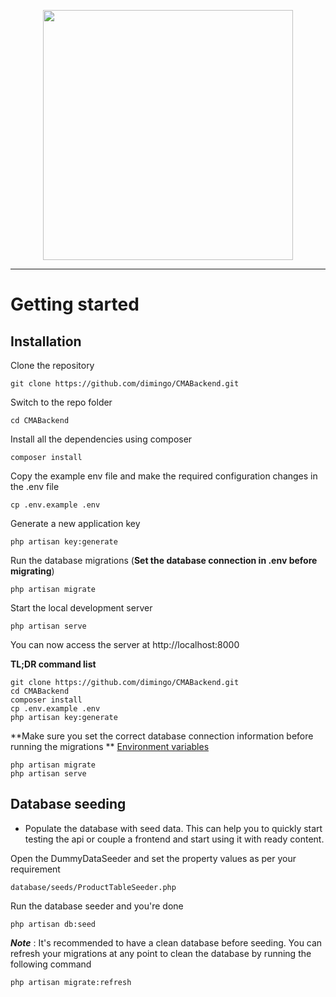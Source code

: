 <p align="center"><a href="https://laravel.com" target="_blank"><img src="https://raw.githubusercontent.com/laravel/art/master/logo-lockup/5%20SVG/2%20CMYK/1%20Full%20Color/laravel-logolockup-cmyk-red.svg" width="400"></a></p>

----------

# Getting started

## Installation

Clone the repository

    git clone https://github.com/dimingo/CMABackend.git

Switch to the repo folder

    cd CMABackend

Install all the dependencies using composer

    composer install

Copy the example env file and make the required configuration changes in the .env file

    cp .env.example .env

Generate a new application key

    php artisan key:generate

Run the database migrations (**Set the database connection in .env before migrating**)

    php artisan migrate

Start the local development server

    php artisan serve

You can now access the server at http://localhost:8000

**TL;DR command list**

    git clone https://github.com/dimingo/CMABackend.git
    cd CMABackend
    composer install
    cp .env.example .env
    php artisan key:generate

**Make sure you set the correct database connection information before running the migrations
** [Environment variables](#environment-variables)

    php artisan migrate
    php artisan serve

## Database seeding

- Populate the database with seed data. This can help you to quickly start testing the api or couple a frontend and
  start using it with ready content.

Open the DummyDataSeeder and set the property values as per your requirement

    database/seeds/ProductTableSeeder.php

Run the database seeder and you're done

    php artisan db:seed

***Note*** : It's recommended to have a clean database before seeding. You can refresh your migrations at any point to
clean the database by running the following command

    php artisan migrate:refresh

<!-- # Code overview

## Dependencies

- [laravel-cors](https://github.com/barryvdh/laravel-cors) - For handling Cross-Origin Resource Sharing (CORS)

## Folders


## Environment variables

- `.env` - Environment variables can be set in this file

***Note*** : You can quickly set the database information and other variables in this file and have the application fully working.

----------

# Testing API

Run the laravel development server

    php artisan serve

The api can now be accessed at

    http://localhost:8000/api

Request headers

| **Required** 	| **Key**              	| **Value**            	|
|----------	|------------------	|------------------	|
| Yes      	| Content-Type     	| application/json 	|
| Yes      	| X-Requested-With 	| XMLHttpRequest   	|
| Optional 	| Authorization    	| Token {JWT}      	|

Refer the [api specification](#api-specification) for more info.

----------
 
# Authentication
----------

# Cross-Origin Resource Sharing (CORS)
 
This applications has CORS enabled by default on all API endpoints. The default configuration allows requests from `http://localhost:3000` and `http://localhost:4200` to help speed up your frontend testing. The CORS allowed origins can be changed by setting them in the config file. Please check the following sources to learn more about CORS.
 
- https://developer.mozilla.org/en-US/docs/Web/HTTP/Access_control_CORS
- https://en.wikipedia.org/wiki/Cross-origin_resource_sharing
- https://www.w3.org/TR/cors
 -->

